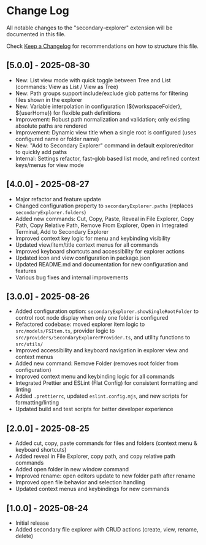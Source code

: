 
# Change Log

All notable changes to the "secondary-explorer" extension will be documented in this file.

Check [Keep a Changelog](http://keepachangelog.com/) for recommendations on how to structure this file.

## [5.0.0] - 2025-08-30

- New: List view mode with quick toggle between Tree and List (commands: View as List / View as Tree)
- New: Path groups support include/exclude glob patterns for filtering files shown in the explorer
- New: Variable interpolation in configuration (${workspaceFolder}, ${userHome}) for flexible path definitions
- Improvement: Robust path normalization and validation; only existing absolute paths are rendered
- Improvement: Dynamic view title when a single root is configured (uses configured name or folder name)
- New: "Add to Secondary Explorer" command in default explorer/editor to quickly add paths
- Internal: Settings refactor, fast-glob based list mode, and refined context keys/menus for view mode


## [4.0.0] - 2025-08-27

- Major refactor and feature update
- Changed configuration property to `secondaryExplorer.paths` (replaces `secondaryExplorer.folders`)
- Added new commands: Cut, Copy, Paste, Reveal in File Explorer, Copy Path, Copy Relative Path, Remove From Explorer, Open in Integrated Terminal, Add to Secondary Explorer
- Improved context key logic for menu and keybinding visibility
- Updated view/item/title context menus for all commands
- Improved keyboard shortcuts and accessibility for explorer actions
- Updated icon and view configuration in package.json
- Updated README.md and documentation for new configuration and features
- Various bug fixes and internal improvements

## [3.0.0] - 2025-08-26

- Added configuration option: `secondaryExplorer.showSingleRootFolder` to control root node display when only one folder is configured
- Refactored codebase: moved explorer item logic to `src/models/FSItem.ts`, provider logic to `src/providers/SecondaryExplorerProvider.ts`, and utility functions to `src/utils/`
- Improved accessibility and keyboard navigation in explorer view and context menus
- Added new command: Remove Folder (removes root folder from configuration)
- Improved context menu and keybinding logic for all commands
- Integrated Prettier and ESLint (Flat Config) for consistent formatting and linting
- Added `.prettierrc`, updated `eslint.config.mjs`, and new scripts for formatting/linting
- Updated build and test scripts for better developer experience

## [2.0.0] - 2025-08-25

- Added cut, copy, paste commands for files and folders (context menu & keyboard shortcuts)
- Added reveal in File Explorer, copy path, and copy relative path commands
- Added open folder in new window command
- Improved rename: open editors update to new folder path after rename
- Improved open file behavior and selection handling
- Updated context menus and keybindings for new commands

## [1.0.0] - 2025-08-24

- Initial release
- Added secondary file explorer with CRUD actions (create, view, rename, delete)
